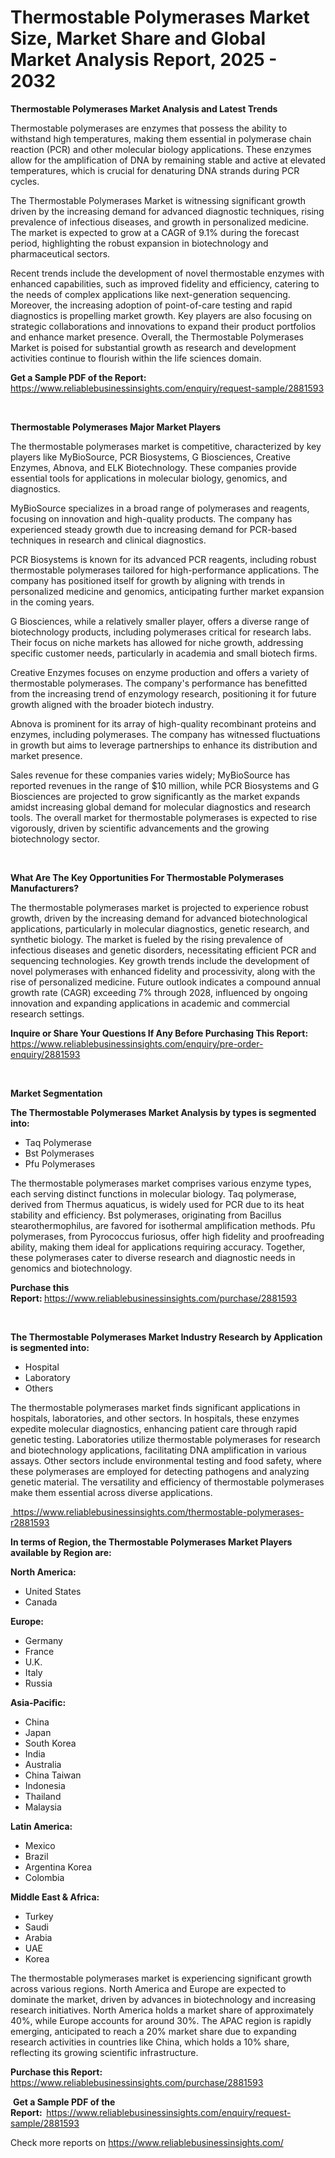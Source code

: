 <p><h1>Thermostable Polymerases Market Size, Market Share and Global Market Analysis Report, 2025 - 2032</h1></p><p><strong>Thermostable Polymerases Market Analysis and Latest Trends</strong></p>
<p><p>Thermostable polymerases are enzymes that possess the ability to withstand high temperatures, making them essential in polymerase chain reaction (PCR) and other molecular biology applications. These enzymes allow for the amplification of DNA by remaining stable and active at elevated temperatures, which is crucial for denaturing DNA strands during PCR cycles. </p><p>The Thermostable Polymerases Market is witnessing significant growth driven by the increasing demand for advanced diagnostic techniques, rising prevalence of infectious diseases, and growth in personalized medicine. The market is expected to grow at a CAGR of 9.1% during the forecast period, highlighting the robust expansion in biotechnology and pharmaceutical sectors. </p><p>Recent trends include the development of novel thermostable enzymes with enhanced capabilities, such as improved fidelity and efficiency, catering to the needs of complex applications like next-generation sequencing. Moreover, the increasing adoption of point-of-care testing and rapid diagnostics is propelling market growth. Key players are also focusing on strategic collaborations and innovations to expand their product portfolios and enhance market presence. Overall, the Thermostable Polymerases Market is poised for substantial growth as research and development activities continue to flourish within the life sciences domain.</p></p>
<p><strong>Get a Sample PDF of the Report:&nbsp;</strong> <a href="https://www.reliablebusinessinsights.com/enquiry/request-sample/2881593?utm_campaign=3319&utm_medium=2&utm_source=Github&utm_content=ia&utm_term=12032025&utm_id=thermostable-polymerases">https://www.reliablebusinessinsights.com/enquiry/request-sample/2881593</a></p>
<p>&nbsp;</p>
<p><strong>Thermostable Polymerases Major Market Players</strong></p>
<p><p>The thermostable polymerases market is competitive, characterized by key players like MyBioSource, PCR Biosystems, G Biosciences, Creative Enzymes, Abnova, and ELK Biotechnology. These companies provide essential tools for applications in molecular biology, genomics, and diagnostics.</p><p>MyBioSource specializes in a broad range of polymerases and reagents, focusing on innovation and high-quality products. The company has experienced steady growth due to increasing demand for PCR-based techniques in research and clinical diagnostics.</p><p>PCR Biosystems is known for its advanced PCR reagents, including robust thermostable polymerases tailored for high-performance applications. The company has positioned itself for growth by aligning with trends in personalized medicine and genomics, anticipating further market expansion in the coming years.</p><p>G Biosciences, while a relatively smaller player, offers a diverse range of biotechnology products, including polymerases critical for research labs. Their focus on niche markets has allowed for niche growth, addressing specific customer needs, particularly in academia and small biotech firms.</p><p>Creative Enzymes focuses on enzyme production and offers a variety of thermostable polymerases. The company's performance has benefitted from the increasing trend of enzymology research, positioning it for future growth aligned with the broader biotech industry.</p><p>Abnova is prominent for its array of high-quality recombinant proteins and enzymes, including polymerases. The company has witnessed fluctuations in growth but aims to leverage partnerships to enhance its distribution and market presence.</p><p>Sales revenue for these companies varies widely; MyBioSource has reported revenues in the range of $10 million, while PCR Biosystems and G Biosciences are projected to grow significantly as the market expands amidst increasing global demand for molecular diagnostics and research tools. The overall market for thermostable polymerases is expected to rise vigorously, driven by scientific advancements and the growing biotechnology sector.</p></p>
<p>&nbsp;</p>
<p><strong>What Are The Key Opportunities For Thermostable Polymerases Manufacturers?</strong></p>
<p><p>The thermostable polymerases market is projected to experience robust growth, driven by the increasing demand for advanced biotechnological applications, particularly in molecular diagnostics, genetic research, and synthetic biology. The market is fueled by the rising prevalence of infectious diseases and genetic disorders, necessitating efficient PCR and sequencing technologies. Key growth trends include the development of novel polymerases with enhanced fidelity and processivity, along with the rise of personalized medicine. Future outlook indicates a compound annual growth rate (CAGR) exceeding 7% through 2028, influenced by ongoing innovation and expanding applications in academic and commercial research settings.</p></p>
<p><strong>Inquire or Share Your Questions If Any Before Purchasing This Report:</strong> <a href="https://www.reliablebusinessinsights.com/enquiry/pre-order-enquiry/2881593?utm_campaign=3319&utm_medium=2&utm_source=Github&utm_content=ia&utm_term=12032025&utm_id=thermostable-polymerases">https://www.reliablebusinessinsights.com/enquiry/pre-order-enquiry/2881593</a></p>
<p>&nbsp;</p>
<p><strong>Market Segmentation</strong></p>
<p><strong>The Thermostable Polymerases Market Analysis by types is segmented into:</strong></p>
<p><ul><li> Taq Polymerase</li><li>Bst Polymerases</li><li>Pfu Polymerases </li></ul></p>
<p><p>The thermostable polymerases market comprises various enzyme types, each serving distinct functions in molecular biology. Taq polymerase, derived from Thermus aquaticus, is widely used for PCR due to its heat stability and efficiency. Bst polymerases, originating from Bacillus stearothermophilus, are favored for isothermal amplification methods. Pfu polymerases, from Pyrococcus furiosus, offer high fidelity and proofreading ability, making them ideal for applications requiring accuracy. Together, these polymerases cater to diverse research and diagnostic needs in genomics and biotechnology.</p></p>
<p><strong>Purchase this Report:&nbsp;</strong><a href="https://www.reliablebusinessinsights.com/purchase/2881593?utm_campaign=3319&utm_medium=2&utm_source=Github&utm_content=ia&utm_term=12032025&utm_id=thermostable-polymerases">https://www.reliablebusinessinsights.com/purchase/2881593</a></p>
<p>&nbsp;</p>
<p><strong>The Thermostable Polymerases Market Industry Research by Application is segmented into:</strong></p>
<p><ul><li> Hospital</li><li>Laboratory</li><li>Others </li></ul></p>
<p><p>The thermostable polymerases market finds significant applications in hospitals, laboratories, and other sectors. In hospitals, these enzymes expedite molecular diagnostics, enhancing patient care through rapid genetic testing. Laboratories utilize thermostable polymerases for research and biotechnology applications, facilitating DNA amplification in various assays. Other sectors include environmental testing and food safety, where these polymerases are employed for detecting pathogens and analyzing genetic material. The versatility and efficiency of thermostable polymerases make them essential across diverse applications.</p></p>
<p><a href="https://www.reliablebusinessinsights.com/thermostable-polymerases-r2881593?utm_campaign=3319&utm_medium=2&utm_source=Github&utm_content=ia&utm_term=12032025&utm_id=thermostable-polymerases">&nbsp;https://www.reliablebusinessinsights.com/thermostable-polymerases-r2881593</a></p>
<p><strong>In terms of Region, the Thermostable Polymerases Market Players available by Region are:</strong></p>
<p>
    <p> <strong> North America: </strong>
        <ul>
            <li>United States</li>
            <li>Canada</li>
        </ul>
        </p> 
    <p> <strong> Europe: </strong>
        <ul>
            <li>Germany</li>
            <li>France</li>
            <li>U.K.</li>
            <li>Italy</li>
            <li>Russia</li>
        </ul>
        </p> 
    <p> <strong> Asia-Pacific: </strong>
        <ul>
            <li>China</li>
            <li>Japan</li>
            <li>South Korea</li>
            <li>India</li>
            <li>Australia</li>
            <li>China Taiwan</li>
            <li>Indonesia</li>
            <li>Thailand</li>
            <li>Malaysia</li>
        </ul>
        </p> 
    <p> <strong> Latin America: </strong>
        <ul>
            <li>Mexico</li>
            <li>Brazil</li>
            <li>Argentina Korea</li>
            <li>Colombia</li>
        </ul>
        </p> 
    <p> <strong> Middle East & Africa: </strong>
        <ul>
            <li>Turkey</li>
            <li>Saudi</li>
            <li>Arabia</li>
            <li>UAE</li>
            <li>Korea</li>
        </ul>
    </p>
    </p>
<p><p>The thermostable polymerases market is experiencing significant growth across various regions. North America and Europe are expected to dominate the market, driven by advances in biotechnology and increasing research initiatives. North America holds a market share of approximately 40%, while Europe accounts for around 30%. The APAC region is rapidly emerging, anticipated to reach a 20% market share due to expanding research activities in countries like China, which holds a 10% share, reflecting its growing scientific infrastructure.</p></p>
<p><strong>Purchase this Report: </strong><a href="https://www.reliablebusinessinsights.com/purchase/2881593?utm_campaign=3319&utm_medium=2&utm_source=Github&utm_content=ia&utm_term=12032025&utm_id=thermostable-polymerases">https://www.reliablebusinessinsights.com/purchase/2881593</a></p>
<p>&nbsp;<strong>Get a Sample PDF of the Report:&nbsp;&nbsp;</strong><a href="https://www.reliablebusinessinsights.com/enquiry/request-sample/2881593?utm_campaign=3319&utm_medium=2&utm_source=Github&utm_content=ia&utm_term=12032025&utm_id=thermostable-polymerases">https://www.reliablebusinessinsights.com/enquiry/request-sample/2881593</a></p>
<p><strong></strong></p>
<p>Check more reports on <a href="https://www.reliablebusinessinsights.com/?utm_campaign=3319&utm_medium=2&utm_source=Github&utm_content=ia&utm_term=12032025&utm_id=thermostable-polymerases">https://www.reliablebusinessinsights.com/</a></p>